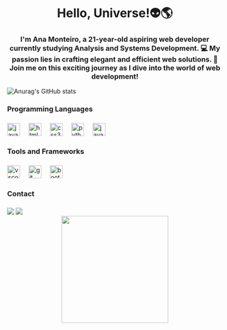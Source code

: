 <h1 align="center">Hello, Universe!👽🌎</h1>



###

<h3 align="center">I'm Ana Monteiro, a 21-year-old aspiring web developer currently studying Analysis and Systems Development. 💻 My passion lies in crafting elegant and efficient web solutions. 🌟 Join me on this exciting journey as I dive into the world of web development!</h3>


<div aling="center">

![Anurag's GitHub stats](https://github-readme-stats.vercel.app/api?username=anamonteiro14&show_icons=true&theme=radical)

</div>


<h3 align="left">Programming Languages</h3>

###

<div align="left">
  <img src="https://cdn.jsdelivr.net/gh/devicons/devicon/icons/javascript/javascript-original.svg" height="30" alt="javascript logo"  />
  <img width="12" />
  <img src="https://cdn.jsdelivr.net/gh/devicons/devicon/icons/html5/html5-original.svg" height="30" alt="html5 logo"  />
  <img width="12" />
  <img src="https://cdn.jsdelivr.net/gh/devicons/devicon/icons/css3/css3-original.svg" height="30" alt="css3 logo"  />
  <img width="12" />
  <img src="https://cdn.jsdelivr.net/gh/devicons/devicon/icons/python/python-original.svg" height="30" alt="python logo"  />
  <img width="12" />
  <img src="https://cdn.jsdelivr.net/gh/devicons/devicon/icons/java/java-original.svg" height="30" alt="java logo"  />
</div>

###

<h3 align="left">Tools and Frameworks</h3>

###

<div align="left">
  <img src="https://cdn.jsdelivr.net/gh/devicons/devicon/icons/vscode/vscode-original.svg" height="30" alt="vscode logo"  />
  <img width="12" />
  <img src="https://cdn.jsdelivr.net/gh/devicons/devicon/icons/git/git-original.svg" height="30" alt="git logo"  />
  <img width="12" />
  <img src="https://cdn.jsdelivr.net/gh/devicons/devicon/icons/bootstrap/bootstrap-original.svg" height="30" alt="bootstrap logo"  />
</div>

###

<h3 align="left">Contact</h3>

###

<div align="left">
  
  <div align="left">
  <img src="https://raw.githubusercontent.com/maurodesouza/profile-readme-enerator/master/src/assets/icons/social/gmail/default.svg (mailto:anacamille.monteiro@gmail.com)" />
  <img src="https://raw.githubusercontent.com/maurodesouza/profile-readme-generator/master/src/assets/icons/social/linkedin/default.svg (https://www.linkedin.com/seuperfil)" />

</div>

<div align="center">
  <img height="250" src="https://media.giphy.com/media/v1.Y2lkPTc5MGI3NjExb3Y2cHFuanEyNGUza3RlaWtqaHpraG1md3BiNG41dmR4N3MycnA3byZlcD12MV9pbnRlcm5hbF9naWZfYnlfaWQmY3Q9Zw/13HBDT4QSTpveU/giphy.gif"  />
</div>

###
